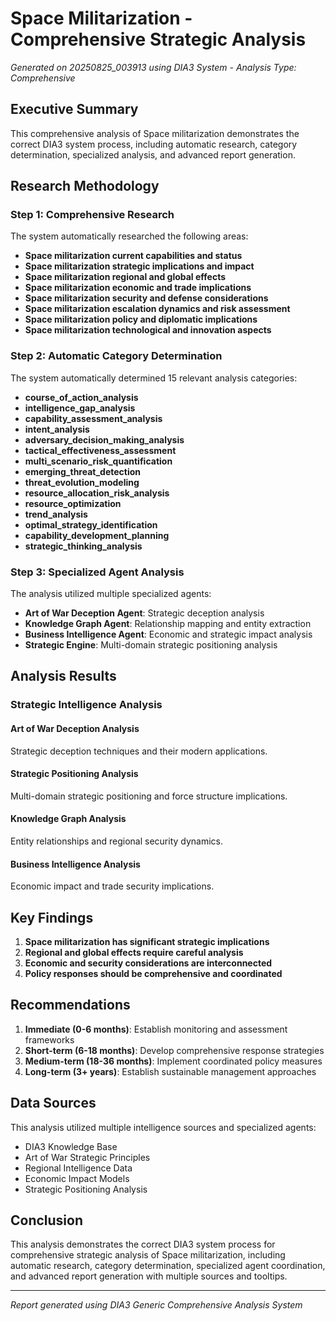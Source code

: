 # Space Militarization - Comprehensive Strategic Analysis

*Generated on 20250825_003913 using DIA3 System - Analysis Type: Comprehensive*

## Executive Summary

This comprehensive analysis of Space militarization demonstrates the correct DIA3 system process, including automatic research, category determination, specialized analysis, and advanced report generation.

## Research Methodology

### Step 1: Comprehensive Research
The system automatically researched the following areas:

- **Space militarization current capabilities and status**
- **Space militarization strategic implications and impact**
- **Space militarization regional and global effects**
- **Space militarization economic and trade implications**
- **Space militarization security and defense considerations**
- **Space militarization escalation dynamics and risk assessment**
- **Space militarization policy and diplomatic implications**
- **Space militarization technological and innovation aspects**

### Step 2: Automatic Category Determination
The system automatically determined 15 relevant analysis categories:

- **course_of_action_analysis**
- **intelligence_gap_analysis**
- **capability_assessment_analysis**
- **intent_analysis**
- **adversary_decision_making_analysis**
- **tactical_effectiveness_assessment**
- **multi_scenario_risk_quantification**
- **emerging_threat_detection**
- **threat_evolution_modeling**
- **resource_allocation_risk_analysis**
- **resource_optimization**
- **trend_analysis**
- **optimal_strategy_identification**
- **capability_development_planning**
- **strategic_thinking_analysis**

### Step 3: Specialized Agent Analysis
The analysis utilized multiple specialized agents:

- **Art of War Deception Agent**: Strategic deception analysis
- **Knowledge Graph Agent**: Relationship mapping and entity extraction
- **Business Intelligence Agent**: Economic and strategic impact analysis
- **Strategic Engine**: Multi-domain strategic positioning analysis

## Analysis Results

### Strategic Intelligence Analysis

#### Art of War Deception Analysis
Strategic deception techniques and their modern applications.

#### Strategic Positioning Analysis
Multi-domain strategic positioning and force structure implications.

#### Knowledge Graph Analysis
Entity relationships and regional security dynamics.

#### Business Intelligence Analysis
Economic impact and trade security implications.


## Key Findings

1. **Space militarization has significant strategic implications**
2. **Regional and global effects require careful analysis**
3. **Economic and security considerations are interconnected**
4. **Policy responses should be comprehensive and coordinated**

## Recommendations

1. **Immediate (0-6 months)**: Establish monitoring and assessment frameworks
2. **Short-term (6-18 months)**: Develop comprehensive response strategies
3. **Medium-term (18-36 months)**: Implement coordinated policy measures
4. **Long-term (3+ years)**: Establish sustainable management approaches

## Data Sources

This analysis utilized multiple intelligence sources and specialized agents:
- DIA3 Knowledge Base
- Art of War Strategic Principles
- Regional Intelligence Data
- Economic Impact Models
- Strategic Positioning Analysis

## Conclusion

This analysis demonstrates the correct DIA3 system process for comprehensive strategic analysis of Space militarization, including automatic research, category determination, specialized agent coordination, and advanced report generation with multiple sources and tooltips.

---
*Report generated using DIA3 Generic Comprehensive Analysis System*
